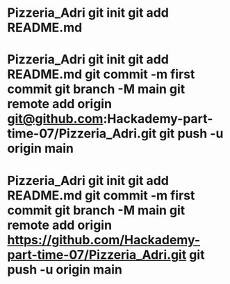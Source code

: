 # Pizzeria_Adri git init git add README.md
# Pizzeria_Adri git init git add README.md git commit -m first commit git branch -M main git remote add origin git@github.com:Hackademy-part-time-07/Pizzeria_Adri.git git push -u origin main
# Pizzeria_Adri git init git add README.md git commit -m first commit git branch -M main git remote add origin https://github.com/Hackademy-part-time-07/Pizzeria_Adri.git git push -u origin main

